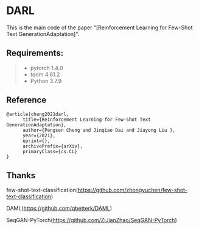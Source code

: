 # DARL

This is the main code of the paper "[Reinforcement Learning for Few-Shot Text GenerationAdaptation]". 


## Requirements:
> * pytorch 1.4.0 
> * tqdm 4.61.2
> * Python 3.7.9

## Reference
```
@article{cheng2021darl,
      title={Reinforcement Learning for Few-Shot Text GenerationAdaptation}, 
      author={Pengsen Cheng and Jinqiao Dai and Jiayong Liu },
      year={2021},
      eprint={},
      archivePrefix={arXiv},
      primaryClass={cs.CL}
}
```

## Thanks
few-shot-text-classification(https://github.com/zhongyuchen/few-shot-text-classification)

DAML(https://github.com/qbetterk/DAML)

SeqGAN-PyTorch(https://github.com/ZiJianZhao/SeqGAN-PyTorch)
